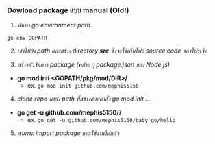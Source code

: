### Dowload package แบบ manual (Old!)

1. *ค้นหา go environment path*
```
go env GOPATH
```


2. *เข้าไปยัง path และสร้าง directory __src__ ซึ่งจะใช้เก็บไฟล์ source code ของโปรเจ็ค*


3. *สร้างตัวจัดการ package (คล้าย ๆ package.json ของ Node js)*
  - **go mod init <GOPATH/pkg/mod/DIR>/<sub DIR/>**
    - ex. `go mod init github.com/mephis5150`


4. *clone repo มายัง path ที่สร้างด้วยคำสั่ง go mod init ...*
  - **go get -u github.com/mephis5150/<repo/>/<package/>**
    - ex. `go get -u github.com/mephis5150/baby_go/hello`


5. *สามารถ import package และใช้งานได้แล้ว*
